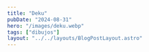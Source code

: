 ```yaml
---
title: "Deku"
pubDate: "2024-08-31"
hero: "/images/deku.webp"
tags: ["dibujos"]
layout: "../../layouts/BlogPostLayout.astro"
---
```

